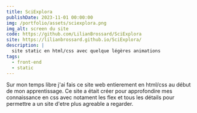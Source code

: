```yaml
---
title: SciExplora
publishDate: 2023-11-01 00:00:00
img: /portfolio/assets/sciexplora.png
img_alt: screen du site
code: https://github.com/LilianBrossard/SciExplora
site: https://lilianbrossard.github.io/SciExplora/
description: |
  site static en html/css avec quelque légères animations
tags:
  - front-end
  - static
---
```


Sur mon temps libre j'ai fais ce site web entierement en html/css au début de mon apprentissage. Ce site a était créer pour approfondire mes connaissance en css avec notament les flex et tous les détails pour permettre a un site d'etre plus agreable a regarder.